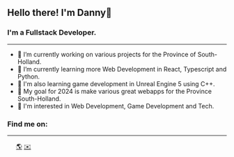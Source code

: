 ## Hello there! I'm Danny👋

### I'm a Fullstack Developer.
--- 

- 🔭 I’m currently working on various projects for the Province of South-Holland.
- 🌱 I’m currently learning more Web Development in React, Typescript and Python.
- 🌱 I'm also learning game development in Unreal Engine 5 using C++.
- 🚀 My goal for 2024 is make various great webapps for the Province South-Holland.
- 💬 I'm interested in Web Development, Game Development and Tech.

### Find me on:
---

[<img src="https://content.linkedin.com/content/dam/me/business/en-us/amp/brand-site/v2/bg/LI-Bug.svg.original.svg" width="16" heigth="16">](https://www.linkedin.com/in/-danny-peters-/)
[🌎](https://danny-peters.nl/)
[✉️](mailto:danny.peters@newskool.nl)

<!--
**P97Danny/P97Danny** is a ✨ _special_ ✨ repository because its `README.md` (this file) appears on your GitHub profile.

Here are some ideas to get you started:

- 🔭 I’m currently working on ...
- 🌱 I’m currently learning ...
- 👯 I’m looking to collaborate on ...
- 🤔 I’m looking for help with ...
- 💬 Ask me about ...
- 📫 How to reach me: ...
- 😄 Pronouns: ...
- ⚡ Fun fact: ...
-->
